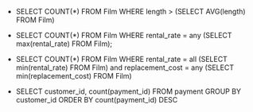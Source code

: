 - SELECT COUNT(*) FROM Film WHERE length >
 (SELECT AVG(length) FROM Film)


- SELECT COUNT(*) FROM Film WHERE rental_rate = 
any (SELECT max(rental_rate) FROM Film);



- SELECT COUNT(*) FROM Film WHERE rental_rate = 
all (SELECT min(rental_rate) FROM Film) and replacement_cost =
 any (SELECT min(replacement_cost) FROM Film)



- SELECT customer_id, count(payment_id)
FROM payment 
GROUP BY customer_id ORDER BY count(payment_id) DESC